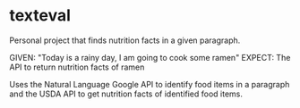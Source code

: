 # texteval

Personal project that finds nutrition facts in a given paragraph.

GIVEN: "Today is a rainy day, I am going to cook some ramen"
EXPECT: The API to return nutrition facts of ramen

Uses the Natural Language Google API to identify food items in a paragraph and the USDA API to get nutrition facts of identified food items.
